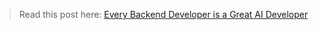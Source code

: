 > Read this post here: [Every Backend Developer is a Great AI Developer](https://dev.to/samchon/every-backend-developer-is-a-great-ai-developer-338m)